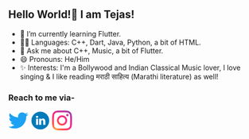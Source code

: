## Hello World!👋 I am Tejas!
- 🌱 I’m currently learning Flutter.
- 👨‍💻 Languages: C++, Dart, Java, Python, a bit of HTML.
- 💬 Ask me about C++, Music, a bit of Flutter.
- 😄 Pronouns: He/Him
- ✨ Interests: I'm a Bollywood and Indian Classical Music lover, I love singing & I like reading मराठी साहित्य (Marathi literature) as well!

<h3>Reach to me via- </h3>
<a href="https://twitter.com/TechieTejas" target="blank"><img src="icons/twitter.png" alt="Twitter - @TechieTejas" height="40" width="40" /></a>
<a href="https://www.linkedin.com/in/tejas-tawde-2b867b1b8/" target="blank"><img src="icons/linkedin.png" alt="LinkedIn - Tejas Tawde" height="40" width="40" /></a>
<a href="https://www.instagram.com/its.tawde/" target="blank"><img src="icons/instagram.png" alt="Instagram - @its.tawde" height="40" width="40" /></a>
